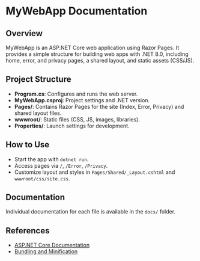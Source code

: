 # MyWebApp Documentation

## Overview
MyWebApp is an ASP.NET Core web application using Razor Pages. It provides a simple structure for building web apps with .NET 8.0, including home, error, and privacy pages, a shared layout, and static assets (CSS/JS).

## Project Structure
- **Program.cs**: Configures and runs the web server.
- **MyWebApp.csproj**: Project settings and .NET version.
- **Pages/**: Contains Razor Pages for the site (Index, Error, Privacy) and shared layout files.
- **wwwroot/**: Static files (CSS, JS, images, libraries).
- **Properties/**: Launch settings for development.

## How to Use
- Start the app with `dotnet run`.
- Access pages via `/`, `/Error`, `/Privacy`.
- Customize layout and styles in `Pages/Shared/_Layout.cshtml` and `wwwroot/css/site.css`.

## Documentation
Individual documentation for each file is available in the `docs/` folder.

## References
- [ASP.NET Core Documentation](https://learn.microsoft.com/aspnet/core)
- [Bundling and Minification](https://learn.microsoft.com/aspnet/core/client-side/bundling-and-minification)
